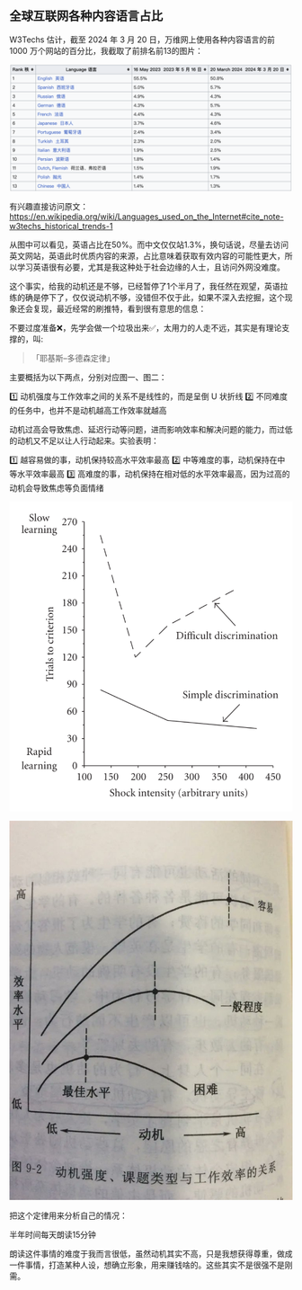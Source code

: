 
## 全球互联网各种内容语言占比

W3Techs 估计，截至 2024 年 3 月 20 日，万维网上使用各种内容语言的前 1000 万个网站的百分比，我截取了前排名前13的图片：

![](./iamges/language.png)


有兴趣直接访问原文：
https://en.wikipedia.org/wiki/Languages_used_on_the_Internet#cite_note-w3techs_historical_trends-1

从图中可以看见，英语占比在50%。而中文仅仅站1.3%，换句话说，尽量去访问英文网站，英语此时优质内容的来源，占比意味着获取有效内容的可能性更大，所以学习英语很有必要，尤其是我这种处于社会边缘的人士，且访问外网没难度。

这个事实，给我的动机还是不够，已经暂停了1个半月了，我任然在观望，英语拉练的确是停下了，仅仅说动机不够，没错但不仅于此，如果不深入去挖掘，这个现象还会复现，最近经常的刷推特，看到很有意思的信息：

不要过度准备❌，先学会做一个垃圾出来✅，太用力的人走不远，其实是有理论支撑的，叫:

>「耶基斯–多德森定律」

主要概括为以下两点，分别对应图一、图二：

1️⃣ 动机强度与工作效率之间的关系不是线性的，而是呈倒 U 状折线
2️⃣ 不同难度的任务中，也并不是动机越高工作效率就越高

动机过高会导致焦虑、延迟行动等问题，进而影响效率和解决问题的能力，而过低的动机又不足以让人行动起来。实验表明：

1️⃣ 越容易做的事，动机保持较高水平效率最高
2️⃣ 中等难度的事，动机保持在中等水平效率最高
3️⃣ 高难度的事，动机保持在相对低的水平效率最高，因为过高的动机会导致焦虑等负面情绪

![](./iamges/ying.png) 

![](./iamges/gaunxi.png)



把这个定律用来分析自己的情况：

半年时间每天朗读15分钟

朗读这件事情的难度于我而言很低，虽然动机其实不高，只是我想获得尊重，做成一件事情，打造某种人设，想确立形象，用来赚钱啥的。这些其实不是很强不是刚需。